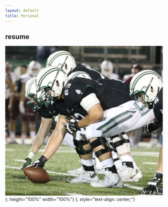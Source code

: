 ```yaml
---
layout: default
title: Personal
---
```

## resume
![colgate](/assets/img/colgate.jpg){:  height="100%" width="100%"}
{: style="text-align: center;"}
